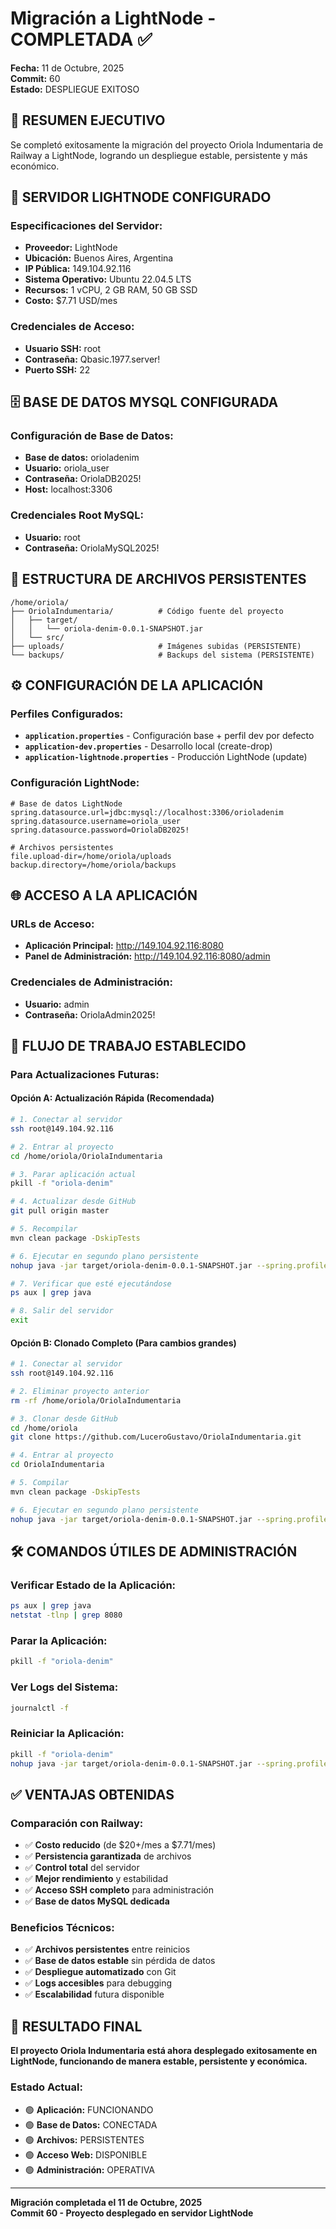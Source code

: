 # Migración a LightNode - COMPLETADA ✅

**Fecha:** 11 de Octubre, 2025  
**Commit:** 60  
**Estado:** DESPLIEGUE EXITOSO

## 🎯 **RESUMEN EJECUTIVO**

Se completó exitosamente la migración del proyecto Oriola Indumentaria de Railway a LightNode, logrando un despliegue estable, persistente y más económico.

## 🚀 **SERVIDOR LIGHTNODE CONFIGURADO**

### **Especificaciones del Servidor:**
- **Proveedor:** LightNode
- **Ubicación:** Buenos Aires, Argentina
- **IP Pública:** 149.104.92.116
- **Sistema Operativo:** Ubuntu 22.04.5 LTS
- **Recursos:** 1 vCPU, 2 GB RAM, 50 GB SSD
- **Costo:** $7.71 USD/mes

### **Credenciales de Acceso:**
- **Usuario SSH:** root
- **Contraseña:** Qbasic.1977.server!
- **Puerto SSH:** 22

## 🗄️ **BASE DE DATOS MYSQL CONFIGURADA**

### **Configuración de Base de Datos:**
- **Base de datos:** orioladenim
- **Usuario:** oriola_user
- **Contraseña:** OriolaDB2025!
- **Host:** localhost:3306

### **Credenciales Root MySQL:**
- **Usuario:** root
- **Contraseña:** OriolaMySQL2025!

## 📁 **ESTRUCTURA DE ARCHIVOS PERSISTENTES**

```
/home/oriola/
├── OriolaIndumentaria/          # Código fuente del proyecto
│   ├── target/
│   │   └── oriola-denim-0.0.1-SNAPSHOT.jar
│   └── src/
├── uploads/                     # Imágenes subidas (PERSISTENTE)
└── backups/                     # Backups del sistema (PERSISTENTE)
```

## ⚙️ **CONFIGURACIÓN DE LA APLICACIÓN**

### **Perfiles Configurados:**
- **`application.properties`** - Configuración base + perfil dev por defecto
- **`application-dev.properties`** - Desarrollo local (create-drop)
- **`application-lightnode.properties`** - Producción LightNode (update)

### **Configuración LightNode:**
```properties
# Base de datos LightNode
spring.datasource.url=jdbc:mysql://localhost:3306/orioladenim
spring.datasource.username=oriola_user
spring.datasource.password=OriolaDB2025!

# Archivos persistentes
file.upload-dir=/home/oriola/uploads
backup.directory=/home/oriola/backups
```

## 🌐 **ACCESO A LA APLICACIÓN**

### **URLs de Acceso:**
- **Aplicación Principal:** http://149.104.92.116:8080
- **Panel de Administración:** http://149.104.92.116:8080/admin

### **Credenciales de Administración:**
- **Usuario:** admin
- **Contraseña:** OriolaAdmin2025!

## 🔧 **FLUJO DE TRABAJO ESTABLECIDO**

### **Para Actualizaciones Futuras:**

#### **Opción A: Actualización Rápida (Recomendada)**
```bash
# 1. Conectar al servidor
ssh root@149.104.92.116

# 2. Entrar al proyecto
cd /home/oriola/OriolaIndumentaria

# 3. Parar aplicación actual
pkill -f "oriola-denim"

# 4. Actualizar desde GitHub
git pull origin master

# 5. Recompilar
mvn clean package -DskipTests

# 6. Ejecutar en segundo plano persistente
nohup java -jar target/oriola-denim-0.0.1-SNAPSHOT.jar --spring.profiles.active=lightnode > /dev/null 2>&1 &

# 7. Verificar que esté ejecutándose
ps aux | grep java

# 8. Salir del servidor
exit
```

#### **Opción B: Clonado Completo (Para cambios grandes)**
```bash
# 1. Conectar al servidor
ssh root@149.104.92.116

# 2. Eliminar proyecto anterior
rm -rf /home/oriola/OriolaIndumentaria

# 3. Clonar desde GitHub
cd /home/oriola
git clone https://github.com/LuceroGustavo/OriolaIndumentaria.git

# 4. Entrar al proyecto
cd OriolaIndumentaria

# 5. Compilar
mvn clean package -DskipTests

# 6. Ejecutar en segundo plano persistente
nohup java -jar target/oriola-denim-0.0.1-SNAPSHOT.jar --spring.profiles.active=lightnode > /dev/null 2>&1 &
```

## 🛠️ **COMANDOS ÚTILES DE ADMINISTRACIÓN**

### **Verificar Estado de la Aplicación:**
```bash
ps aux | grep java
netstat -tlnp | grep 8080
```

### **Parar la Aplicación:**
```bash
pkill -f "oriola-denim"
```

### **Ver Logs del Sistema:**
```bash
journalctl -f
```

### **Reiniciar la Aplicación:**
```bash
pkill -f "oriola-denim"
nohup java -jar target/oriola-denim-0.0.1-SNAPSHOT.jar --spring.profiles.active=lightnode > /dev/null 2>&1 &
```

## ✅ **VENTAJAS OBTENIDAS**

### **Comparación con Railway:**
- ✅ **Costo reducido** (de $20+/mes a $7.71/mes)
- ✅ **Persistencia garantizada** de archivos
- ✅ **Control total** del servidor
- ✅ **Mejor rendimiento** y estabilidad
- ✅ **Acceso SSH completo** para administración
- ✅ **Base de datos MySQL dedicada**

### **Beneficios Técnicos:**
- ✅ **Archivos persistentes** entre reinicios
- ✅ **Base de datos estable** sin pérdida de datos
- ✅ **Despliegue automatizado** con Git
- ✅ **Logs accesibles** para debugging
- ✅ **Escalabilidad** futura disponible

## 🎉 **RESULTADO FINAL**

**El proyecto Oriola Indumentaria está ahora desplegado exitosamente en LightNode, funcionando de manera estable, persistente y económica.**

### **Estado Actual:**
- 🟢 **Aplicación:** FUNCIONANDO
- 🟢 **Base de Datos:** CONECTADA
- 🟢 **Archivos:** PERSISTENTES
- 🟢 **Acceso Web:** DISPONIBLE
- 🟢 **Administración:** OPERATIVA

---

**Migración completada el 11 de Octubre, 2025**  
**Commit 60 - Proyecto desplegado en servidor LightNode**
